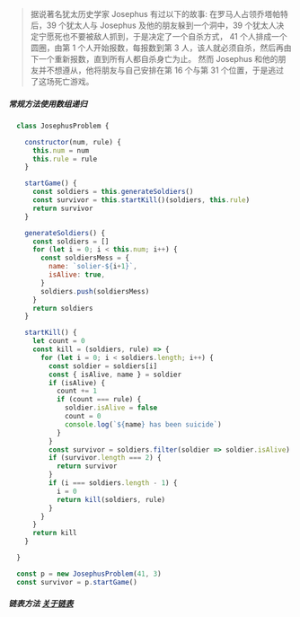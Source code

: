 
> 据说著名犹太历史学家 Josephus 有过以下的故事:
  在罗马人占领乔塔帕特后，39 个犹太人与 Josephus 及他的朋友躲到一个洞中，39 个犹太人决定宁愿死也不要被敌人抓到，于是决定了一个自杀方式，
  41 个人排成一个圆圈，由第 1 个人开始报数，每报数到第 3 人，该人就必须自杀，然后再由下一个重新报数，直到所有人都自杀身亡为止。
  然而 Josephus 和他的朋友并不想遵从，他将朋友与自己安排在第 16 个与第 31 个位置，于是逃过了这场死亡游戏。


##### 常规方法使用数组递归
```js
  class JosephusProblem {

    constructor(num, rule) {
      this.num = num
      this.rule = rule
    }

    startGame() {
      const soldiers = this.generateSoldiers()
      const survivor = this.startKill()(soldiers, this.rule)
      return survivor
    }

    generateSoldiers() {
      const soldiers = []
      for (let i = 0; i < this.num; i++) {
        const soldiersMess = {
          name: `solier-${i+1}`,
          isAlive: true,
        }
        soldiers.push(soldiersMess)
      }
      return soldiers
    }

    startKill() {
      let count = 0
      const kill = (soldiers, rule) => {
        for (let i = 0; i < soldiers.length; i++) {
          const soldier = soldiers[i]
          const { isAlive, name } = soldier
          if (isAlive) {
            count += 1
            if (count === rule) {
              soldier.isAlive = false
              count = 0
              console.log(`${name} has been suicide`)
            }
          }
          const survivor = soldiers.filter(soldier => soldier.isAlive)
          if (survivor.length === 2) {
            return survivor
          }
          if (i === soldiers.length - 1) {
            i = 0
            return kill(soldiers, rule)
          }
        }
      }
      return kill
    }

  }

  const p = new JosephusProblem(41, 3)
  const survivor = p.startGame()
```


##### 链表方法  [关于链表](./LinkedList.md)




















